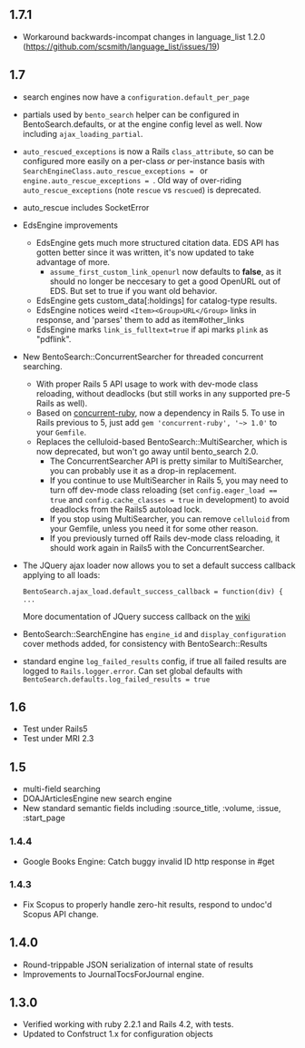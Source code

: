## 1.7.1

* Workaround backwards-incompat changes in language_list 1.2.0 (https://github.com/scsmith/language_list/issues/19)

## 1.7

* search engines now have a `configuration.default_per_page`

* partials used by `bento_search` helper can be configured in BentoSearch.defaults,
  or at the engine config level as well. Now including `ajax_loading_partial`.

* `auto_rescued_exceptions` is now a Rails `class_attribute`, so can be configured
   more easily on a per-class _or_ per-instance basis with `SearchEngineClass.auto_rescue_exceptions = `
   or `engine.auto_rescue_exceptions = `.  Old way of over-riding `auto_rescue_exceptions`
   (note `rescue` vs `rescued`) is deprecated.

* auto_rescue includes SocketError

* EdsEngine improvements
  * EdsEngine gets much more structured citation data. EDS API has gotten better
    since it was written, it's now updated to take advantage of more.
    * `assume_first_custom_link_openurl` now defaults to **false**, as it should
       no longer be neccesary to get a good OpenURL out of EDS. But set to true
       if you want old behavior.
  * EdsEngine gets custom_data[:holdings] for catalog-type results.
  * EdsEngine notices weird `<Item><Group>URL</Group>` links in response,
    and 'parses' them to add as item#other_links
  * EdsEngine marks `link_is_fulltext=true` if api marks `plink` as
    "pdflink".

* New BentoSearch::ConcurrentSearcher for threaded concurrent searching.
  * With proper Rails 5 API usage to work with dev-mode class reloading,
    without deadlocks (but still works in any supported pre-5 Rails as well).
  * Based on [concurrent-ruby](https://github.com/ruby-concurrency/concurrent-ruby),
    now a dependency in Rails 5. To use in Rails previous to 5, just add
    `gem 'concurrent-ruby', '~> 1.0'` to your `Gemfile`.
  * Replaces the celluloid-based BentoSearch::MultiSearcher, which is now
    deprecated, but won't go away until bento_search 2.0.
    * The ConcurrentSearcher API is pretty similar to MultiSearcher, you can
      probably use it as a drop-in replacement.
    * If you continue to use MultiSearcher in Rails 5, you may need to
      turn off dev-mode class reloading (set `config.eager_load == true`
      and `config.cache_classes = true` in development) to avoid deadlocks from the Rails5
      autoload lock.
    * If you stop using MultiSearcher, you can remove `celluloid` from your Gemfile,
      unless you need it for some other reason.
    * If you previously turned off Rails dev-mode class reloading, it should
      work again in Rails5 with the ConcurrentSearcher.

* The JQuery ajax loader now allows you to set a default success callback
  applying to all loads:

      BentoSearch.ajax_load.default_success_callback = function(div) { ...

  More documentation of JQuery success callback on the [wiki](https://github.com/jrochkind/bento_search/wiki/AJAX-results-loading)

* BentoSearch::SearchEngine has `engine_id` and `display_configuration` cover
  methods added, for consistency with BentoSearch::Results

* standard engine `log_failed_results` config, if true all failed results
  are logged to `Rails.logger.error`. Can set global defaults with
  `BentoSearch.defaults.log_failed_results = true`


## 1.6

* Test under Rails5
* Test under MRI 2.3


## 1.5

* multi-field searching
* DOAJArticlesEngine new search engine
* New standard semantic fields including :source_title, :volume, :issue, :start_page

### 1.4.4

* Google Books Engine: Catch buggy invalid ID http response in #get

### 1.4.3

* Fix Scopus to properly handle zero-hit results, respond to undoc'd Scopus API change.

## 1.4.0

* Round-trippable JSON serialization of internal state of results
* Improvements to JournalTocsForJournal engine.

## 1.3.0

* Verified working with ruby 2.2.1 and Rails 4.2, with tests.
* Updated to Confstruct 1.x for configuration objects
